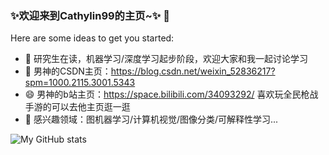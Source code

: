 ### ✨欢迎来到Cathylin99的主页~✨ 👋

Here are some ideas to get you started:

- 💬 研究生在读，机器学习/深度学习起步阶段，欢迎大家和我一起讨论学习
- 🌱 男神的CSDN主页：https://blog.csdn.net/weixin_52836217?spm=1000.2115.3001.5343
- 😄 男神的b站主页：https://space.bilibili.com/34093292/ 喜欢玩全民枪战手游的可以去他主页逛一逛
- 🔭 感兴趣领域：图机器学习/计算机视觉/图像分类/可解释性学习...

![My GitHub stats](https://github-readme-stats.vercel.app/api?username=Cathylin99&show_icons=true&theme=pink)

